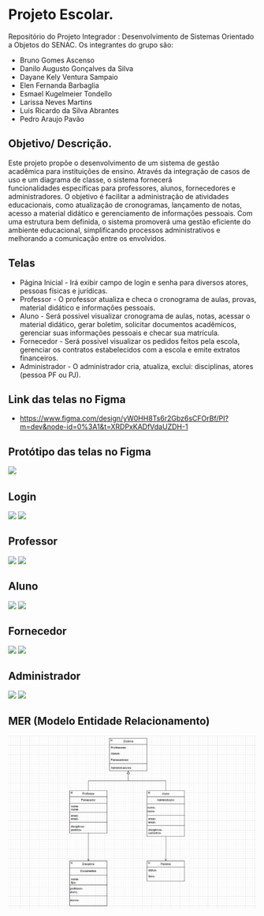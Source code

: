 
# Projeto Escolar.

Repositório do Projeto Integrador : Desenvolvimento de Sistemas Orientado a Objetos do SENAC. Os integrantes do grupo são:

- Bruno Gomes Ascenso
- Danilo Augusto Gonçalves da Silva
- Dayane Kely Ventura Sampaio
- Elen Fernanda Barbaglia
- Esmael Kugelmeier Tondello
- Larissa Neves Martins
- Luis Ricardo da Silva Abrantes
- Pedro Araujo Pavão





## Objetivo/ Descrição.

Este projeto propõe o desenvolvimento de um sistema de gestão acadêmica para instituições
de ensino.
Através da integração de casos de uso e um diagrama de classe, o sistema fornecerá    
funcionalidades específicas para professores, alunos, fornecedores e administradores. O
objetivo é facilitar a administração de atividades educacionais, como atualização de
cronogramas, lançamento de notas, acesso a material didático e gerenciamento de
informações pessoais.
Com uma estrutura bem definida, o sistema promoverá uma gestão eficiente do ambiente
educacional, simplificando processos administrativos e melhorando a comunicação entre os
envolvidos.

## Telas
* Página Inicial - Irá exibir campo de login e senha para diversos atores, pessoas físicas e jurídicas.
* Professor -  O professor atualiza e checa o cronograma de aulas, provas, material didático e
informações pessoais.
* Aluno - Será possivel visualizar cronograma de aulas, notas, acessar o material didático, gerar boletim, solicitar documentos acadêmicos, gerenciar suas informações pessoais e
checar sua matrícula.
* Fornecedor - Será possivel visualizar os pedidos feitos pela escola, gerenciar os contratos
estabelecidos com a escola e emite extratos financeiros.
* Administrador - O administrador cria, atualiza, exclui: disciplinas, atores (pessoa PF ou PJ).


## Link das telas no Figma
* https://www.figma.com/design/yW0HH8Ts6r2Gbz6sCFOrBf/PI?m=dev&node-id=0%3A1&t=XRDPxKADfVdaUZDH-1

## Protótipo das telas no Figma
![](/docs/)

## Login
![](/docs/)
![](/docs/)
## Professor
![](/docs/)
![](/docs/)
## Aluno
![](/docs/)
![](/docs/)
## Fornecedor
![](/docs/)
![](/docs/)

## Administrador
![](/docs/)
![](/docs/)

## MER (Modelo Entidade Relacionamento)
![MER.jpg](/docs/MER.jpg)







